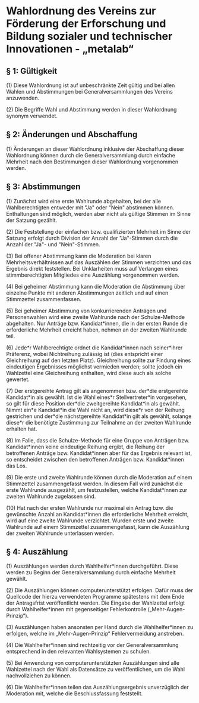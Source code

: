 # Wahlordnung des Vereins zur Förderung der Erforschung und Bildung sozialer und technischer Innovationen - „metalab“

## § 1: Gültigkeit

(1) Diese Wahlordnung ist auf unbeschränkte Zeit gültig und bei allen Wahlen und Abstimmungen bei Generalversammlungen des Vereins anzuwenden.

(2) Die Begriffe Wahl und Abstimmung werden in dieser Wahlordnung synonym verwendet.

## § 2: Änderungen und Abschaffung

(1) Änderungen an dieser Wahlordnung inklusive der Abschaffung dieser Wahlordnung können durch die Generalversammlung durch einfache Mehrheit nach den Bestimmungen dieser Wahlordnung vorgenommen werden.

## § 3: Abstimmungen

(1) Zunächst wird eine erste Wahlrunde abgehalten, bei der alle Wahlberechtigten entweder mit "Ja" oder "Nein" abstimmen können. Enthaltungen sind möglich, werden aber nicht als gültige Stimmen im Sinne der Satzung gezählt.

(2) Die Feststellung der einfachen bzw. qualifizierten Mehrheit im Sinne der Satzung erfolgt durch Division der Anzahl der "Ja"-Stimmen durch die Anzahl der "Ja"- und "Nein"-Stimmen.

(3) Bei offener Abstimmung kann die Moderation bei klaren Mehrheitsverhältnissen auf das Auszählen der Stimmen verzichten und das Ergebnis direkt feststellen. Bei Unklarheiten muss auf Verlangen eines stimmberechtigten Mitgliedes eine Auszählung vorgenommen werden.

(4) Bei geheimer Abstimmung kann die Moderation die Abstimmung über einzelne Punkte mit anderen Abstimmungen zeitlich und auf einen Stimmzettel zusammenfassen.

(5) Bei geheimer Abstimmung von konkurrierenden Anträgen und Personenwahlen wird eine zweite Wahlrunde nach der Schulze-Methode abgehalten. Nur Anträge bzw. Kandidat\*innen, die in der ersten Runde die erforderliche Mehrheit erreicht haben, nehmen an der zweiten Wahlrunde teil.

(6) Jede\*r Wahlberechtigte ordnet die Kandidat\*innen nach seiner\*ihrer Präferenz, wobei Nichtreihung zulässig ist (dies entspricht einer Gleichreihung auf den letzten Platz). Gleichreihung sollte zur Findung eines eindeutigen Ergebnisses möglichst vermieden werden; sollte jedoch ein Wahlzettel eine Gleichreihung enthalten, wird diese auch als solche gewertet.

(7) Der erstgereihte Antrag gilt als angenommen bzw. der\*die erstgereihte Kandidat\*in als gewählt. Ist die Wahl eines\*r Stellvertreter\*in vorgesehen, so gilt für diese Position der\*die zweitgereihte Kandidat\*in als gewählt. Nimmt ein\*e Kandidat\*in die Wahl nicht an, wird diese\*r von der Reihung gestrichen und der\*die nächstgereihte Kandidat\*in gilt als gewählt, solange diese\*r die benötigte Zustimmung zur Teilnahme an der zweiten Wahlrunde erhalten hat.

(8) Im Falle, dass die Schulze-Methode für eine Gruppe von Anträgen bzw. Kandidat\*innen keine eindeutige Reihung ergibt, die Reihung der betroffenen Anträge bzw. Kandidat\*innen aber für das Ergebnis relevant ist, so entscheidet zwischen den betroffenen Anträgen bzw. Kandidat\*innen das Los.

(9) Die erste und zweite Wahlrunde können durch die Moderation auf einem Stimmzettel zusammengefasst werden. In diesem Fall wird zunächst die erste Wahlrunde ausgezählt, um festzustellen, welche Kandidat\*innen zur zweiten Wahlrunde zugelassen sind.

(10) Hat nach der ersten Wahlrunde nur maximal ein Antrag bzw. die gewünschte Anzahl an Kandidat\*innen die erforderliche Mehrheit erreicht, wird auf eine zweite Wahlrunde verzichtet. Wurden erste und zweite Wahlrunde auf einem Stimmzettel zusammengefasst, kann die Auszählung der zweiten Wahlrunde unterlassen werden.

## § 4: Auszählung

(1) Auszählungen werden durch Wahlhelfer\*innen durchgeführt. Diese werden zu Beginn der Generalversammlung durch einfache Mehrheit gewählt.

(2) Die Auszählungen können computerunterstützt erfolgen. Dafür muss der Quellcode der hierzu verwendeten Programme spätestens mit dem Ende der Antragsfrist veröffentlicht werden. Die Eingabe der Wahlzettel erfolgt durch Wahlhelfer\*innen mit gegenseitiger Fehlerkontrolle („Mehr-Augen-Prinzip“).

(3) Auszählungen haben ansonsten per Hand durch die Wahlhelfer\*innen zu erfolgen, welche im „Mehr-Augen-Prinzip“ Fehlervermeidung anstreben.

(4) Die Wahlhelfer\*innen sind rechtzeitig vor der Generalversammlung entsprechend in den relevanten Wahlsystemen zu schulen.

(5) Bei Anwendung von computerunterstützten Auszählungen sind alle Wahlzettel nach der Wahl als Datensätze zu veröffentlichen, um die Wahl nachvollziehen zu können.

(6) Die Wahlhelfer\*innen teilen das Auszählungsergebnis unverzüglich der Moderation mit, welche die Beschlussfassung feststellt.
